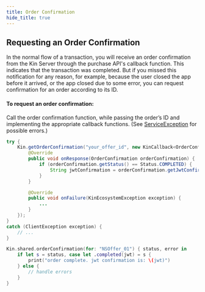```yaml
---
title: Order Confirmation
hide_title: true
---
```


## Requesting an Order Confirmation

In the normal flow of a transaction, you will receive an order confirmation from the Kin Server through the purchase API's callback function. This indicates that the transaction was completed. But if you missed this notification for any reason, for example, because the user closed the app before it arrived, or the app closed due to some error, you can request confirmation for an order according to its ID.

#### To request an order confirmation:

Call the order confirmation function, while passing the order’s ID and implementing the appropriate callback functions. (See [ServiceException](api_common_errors.md#serviceexception---represents-an-error-communicating-with-kin-server-error-code-might-be) for possible errors.)

<!--DOCUSAURUS_CODE_TABS-->
<!--Android-->
```java
try {
    Kin.getOrderConfirmation("your_offer_id", new KinCallback<OrderConfirmation>() {
        @Override
        public void onResponse(OrderConfirmation orderConfirmation) {
            if (orderConfirmation.getStatus() == Status.COMPLETED) {
                String jwtConfirmation = orderConfirmation.getJwtConfirmation()
            }
        }

        @Override
        public void onFailure(KinEcosystemException exception) {
            ...
        }
    });
}
catch (ClientException exception) {
    // ...
}
```
<!--iOS-->

```swift
Kin.shared.orderConfirmation(for: "NSOffer_01") { status, error in
    if let s = status, case let .completed(jwt) = s {
        print("order complete. jwt confirmation is: \(jwt)")
    } else {
        // handle errors
    }
}
```
<!--END_DOCUSAURUS_CODE_TABS-->

